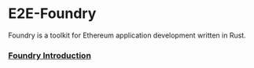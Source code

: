 # E2E-Foundry
Foundry is a toolkit for Ethereum application development written in Rust.

### [Foundry Introduction](https://www.paradigm.xyz/2021/12/introducing-the-foundry-ethereum-development-toolbox)
